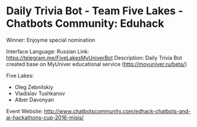 # Daily Trivia Bot - Team Five Lakes - Chatbots Community: Eduhack 

Winner: Enjoyme special nomination

Interface Language: Russian
Link: https://telegram.me/FiveLakesMyUniverBot
Description: Daily Trivia Bot created base on MyUniver educational service (http://moyuniver.ru/beta/)

Five Lakes:
- Oleg Zebnitskiy
- Vladislav Tushkanov
- Alber Davonyan

Event Website:
http://www.chatbotscommunity.com/edhack-chatbots-and-ai-hackathons-cup-2016-misis/
